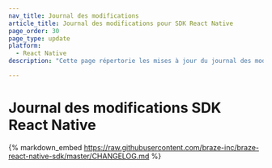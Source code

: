 ```yaml
---
nav_title: Journal des modifications
article_title: Journal des modifications pour SDK React Native
page_order: 30
page_type: update
platform:
  - React Native
description: "Cette page répertorie les mises à jour du journal des modifications du SDK React native de Braze."

---
```


# Journal des modifications SDK React Native

{% markdown_embed https://raw.githubusercontent.com/braze-inc/braze-react-native-sdk/master/CHANGELOG.md %}
